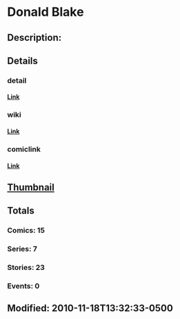 # Donald Blake
## Description: 
## Details
### detail
#### [Link](http://marvel.com/characters/2794/donald_blake?utm_campaign=apiRef&utm_source=225578a89fc76f3d20fbffda5d17a88d)
### wiki
#### [Link](http://marvel.com/universe/Thor_(Thor_Odinson)?utm_campaign=apiRef&utm_source=225578a89fc76f3d20fbffda5d17a88d)
### comiclink
#### [Link](http://marvel.com/comics/characters/1010330/donald_blake?utm_campaign=apiRef&utm_source=225578a89fc76f3d20fbffda5d17a88d)
## [Thumbnail](http://i.annihil.us/u/prod/marvel/i/mg/2/d0/4ce5a23640434.jpg)
## Totals
### Comics: 15
### Series: 7
### Stories: 23
### Events: 0
## Modified: 2010-11-18T13:32:33-0500